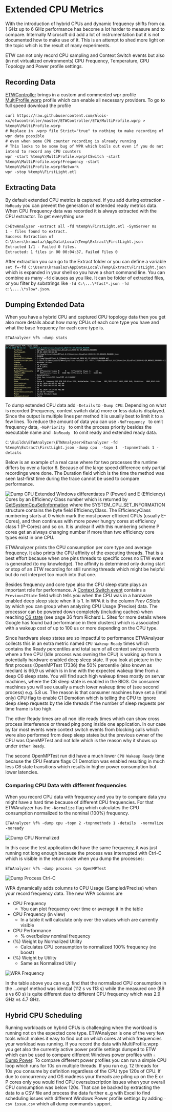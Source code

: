 # Extended CPU Metrics

With the introduction of hybrid CPUs and dynamic frequency shifts from ca. 1 GHz up to 6 GHz performance has become a lot harder to measure and to compare. 
Internally Microsoft did add a lot of instrumentation but it is not documented how to make use of it. This is an attempt to shed more light on the topic which 
is the result of many experiments.

ETW can not only record CPU sampling and Context Switch events but also (in not virtualized environments) CPU Frequency, Temperature, CPU Topology and Power profile
settings. 

## Recording Data
[ETWController](https://github.com/Alois-xx/etwcontroller) brings in a custom and commented wpr profile [MultiProfile.wprp](https://github.com/Alois-xx/etwcontroller/blob/master/ETWController/ETW/MultiProfile.wprp) profile which can enable all necessary providers. 
To go to full speed download the profile
```
curl https://raw.githubusercontent.com/Alois-xx/etwcontroller/master/ETWController/ETW/MultiProfile.wprp > %temp%\MultiProfile.wprp
# Replace in .wprp file Strict="true" to nothing to make recording of wpr data possible
# even when some CPU counter recording is already running
# This looks to be some bug of WPR which bails out even if you do not intend to record any CPU counters
wpr -start %temp%\MultiProfile.wprp!CSwitch -start %temp%\MultiProfile.wprp!Frequency -start %temp%\MultiProfile.wprp!Network
wpr -stop %temp%\FirstLight.etl 
```
## Extracting Data
By default extended CPU metrics is captured. If you add during extraction ```-NoReady``` you can prevent the generation of extended ready metrics data. When CPU Frequency data
was recorded it is always extracted with the CPU extractor. To get everything use
```
C>EtwAnalyzer -extract all -fd %temp%\FirstLight.etl -SymServer ms 
1 - files found to extract.
Success Extraction of C:\Users\kraualaz\AppData\Local\Temp\Extract\FirstLight.json
Extracted 1/1 - Failed 0 files.
Extracted: 1 files in 00 00:04:37, Failed Files 0
```
After extraction you can go to the Extract folder or you can define a variable ```set f=-fd C:\Users\kraualaz\AppData\Local\Temp\Extract\FirstLight.json```
which is expanded in your shell so you have a short command line. You can combine as many ```-fd``` clauses as you like. It can be folder of extracted files, or you
filter by substrings like ```-fd C:\...\*fast*.json -fd c:\....\*slow*.json```.

## Dumping Extended Data


When you have a hybrid CPU and captured CPU topology data then you get also more details about how many CPUs of each core type you have and what the base frequency for each core type is.
```
ETWAnalyzer %f% -dump stats
```
![](Images/DumpCPUTopology.png "Dump CPU Topology")


To dump extended CPU data add ```-Details``` to ```-Dump CPU```. Depending on what is recorded (Frequency, context switch data) more or less data is displayed. 
Since the output is multiple lines per method it is usually best to limit it to a few lines. To reduce the amount of data you can use  ```-NoFrequency ``` to omit frequency data, 
```-NoPriority ``` to omit the process priority besides the executable name and ```-NoReady ``` to omit ready and extended ready data. 

```
C:\Builds\ETWAnalyzer\ETWAnalyzer>Etwanalyzer -fd %temp%\Extract\FirstLight.json -dump cpu  -topn 1  -topnmethods 1 -details 
```
Below is an example of a real case where for two processes the runtime differs by over a factor 6. Because of the large speed difference only partial recordings were done.
The Duration field which is the time the method was seen last-first time during the trace cannot be used to compare performance. 

![](Images/DumpCpuExtended.png "Dump CPU Extended")
Windows differentiates P (Power) and E (Efficiency) Cores by an Efficiency Class number which is returned by [GetSystemCpuSetInformation](https://learn.microsoft.com/en-us/windows/win32/procthread/getsystemcpusetinformation) where the 
SYSTEM_CPU_SET_INFORMATION structure contains the byte field EfficiencyClass. The EfficiencyClass numbering starts at 0 which mark the most power efficient CPUs (usually E-Cores), and then continues with more power hungry
cores at efficiency class 1 (P-Cores) and so on. It is unclear if with this numbering scheme P cores get an always changing number if more than two efficiency core types exist in one CPU. 

ETWAnalyzer prints the CPU consumption per core type and average frequency. It also prints the CPU affinity of
the executing threads. That is a best effort because when one pins threads to specific cores no ETW event is generated (to my knowledge). The affinity is determined only during start or stop of an ETW recording for
still running threads which might be helpful but do not interpret too much into that one. 

Besides frequency and core type also the CPU sleep state plays an important role for performance. A  [Context Switch event](https://learn.microsoft.com/en-us/windows/win32/etw/cswitch) contains a 
```PreviousCState``` field which tells you when the CPU was in a hardware enabled deep sleep state when it is 1. In WPA it is the column *Prev CState* by which you can group when analyzing CPU Usage (Precise) data. 
The processor can be powered down completely (including caches) when reaching [C6 state](https://web.stanford.edu/class/ee380/Abstracts/200205-slides.pdf) 
(see page 36 from Richard L. Sites for more details where Google has found bad performance in their clusters) which is associated with a wakeup cost of up to 100 us or more depending on the CPU type.

Since hardware sleep states are so impactful to performance ETWAnalyzer collects this in an extra metric named ```CPU Wakeup Ready``` times which contains the Ready percentiles and total sum of all context switch events where a free 
CPU (Idle process was owning the CPU) is waking up from a potentially hardware enabled deep sleep state. 
If you look at picture in the first process (OpenMPTest 17336) the 50% percentile (also known as median) is 66,9 us which is in line with the expected wakeup time from a deep C6 sleep state. 
You will find such high wakeup times mostly on server machines, where the C6 sleep state is enabled in the BIOS. On consumer machines you will see usually a much lower wakeup time of (see second process) e.g. 5.8 us.
The reason is that consumer machines have set a (Intel only) CPU flag to enable C1 Demotion which is telling the CPU to ignore deep sleep requests by the idle threads if the number of sleep requests per time frame is too high.

The other Ready times are all non idle ready times which can show cross process interference or thread ping pong inside one application. In our case by far most events were context switch events from blocking calls which were
also performed from deep sleep states but the previous owner of the CPU was OpenMPTest and not Idle which is the reason why it shows up under ```Other Ready```. 

The second OpenMPTest run did have a much lower ```CPU Wakeup Ready``` time because the CPU Feature flags C1 Demotion was enabled resulting in much less C6 state transitions which results in higher power consumption but
lower latencies.


### Comparing CPU Data with different frequencies
When you record CPU data with frequency and you try to compare data you might have a hard time because of different CPU frequencies. For that ETWAnalyzer has the ```-Normalize``` flag which calculates the CPU consumption
normalized to the nominal (100%) frequency.
```
ETWAnalyzer %f% -dump cpu -topn 2 -topnmethods 1 -details  -normalize -noready 
```
![](Images/DumpCpu_Normalized.png "Dump CPU Normalized")

In this case the test application did have the same frequency, it was just running not long enough because the process was interrupted with Ctrl-C which is visible
in the return code when you dump the processes: 
```
ETWAnalyzer %f% -dump process -pn OpenMPTest
```
![](Images/DumpProcess_CtrlC.png "Dump Process Ctrl-C")

WPA dynamically adds columns to CPU Usage (Sampled/Precise) when your record frequency data. 
The new WPA columns are 
 - CPU Frequency
	- You can plot frequency over time or average it in the table
 - CPU Frequency (in view)
	- In a table it will calculate only over the values which are currently visible
 - CPU Performance
	- % over/below nominal frequency
 - (%) Weight by Normalized Utility
	- Calculates CPU consumption to normalized 100% frequency (no boost)
 - (%) Weight by Utility
	- Same as Normalized Utiliy

![](Images/WPA_Frequency.png "WPA Frequency")

In the table above you can e.g. find that the normalized CPU consumption in the ...$omp$1 method was idential (112 s vs 113 s) while the measured one (89 s vs 60 s) is quite different due to different
CPU frequency which was 2.9 GHz vs 4.7 GHz.

## Hybrid CPU Scheduling
Running workloads on hybrid CPUs is challenging when the workload is running not on the expected core type. ETWAnalyzer is one of the very few tools which makes
it easy to find out on which cores at which frequencies your workload was running. If you record the data with MultiProfile.wprp you get also the currently active
power profile settings dumped to ETW which can be used to compare different Windows power profiles with [-Dump Power](DumpPower.md).
To compare different power profiles you can run a simple CPU loop which runs for 10s on multiple threads. If you run e.g. 12 threads for 10s you 
consume by definition regardless of the CPU type 120s of CPU. If due to concurrency and OS madness your threads are piling up on the E or P cores 
only you would find CPU oversubscription issues when your overall CPU consumption was below 120s. That can be backed by 
extracting the data to a CSV file and process the data further e..g with Excel to find scheduling issues with different Windows Power profile settings by adding ```-csv issue.csv```
which all dump commands support.
